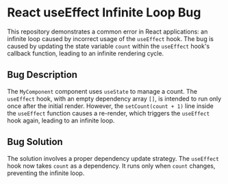 # React useEffect Infinite Loop Bug

This repository demonstrates a common error in React applications: an infinite loop caused by incorrect usage of the `useEffect` hook.  The bug is caused by updating the state variable `count` within the `useEffect` hook's callback function, leading to an infinite rendering cycle.

## Bug Description
The `MyComponent` component uses `useState` to manage a count.  The `useEffect` hook, with an empty dependency array `[]`, is intended to run only once after the initial render.  However, the `setCount(count + 1)` line inside the `useEffect` function causes a re-render, which triggers the `useEffect` hook again, leading to an infinite loop.

## Bug Solution
The solution involves a proper dependency update strategy. The `useEffect` hook now takes `count` as a dependency. It runs only when `count` changes, preventing the infinite loop.
